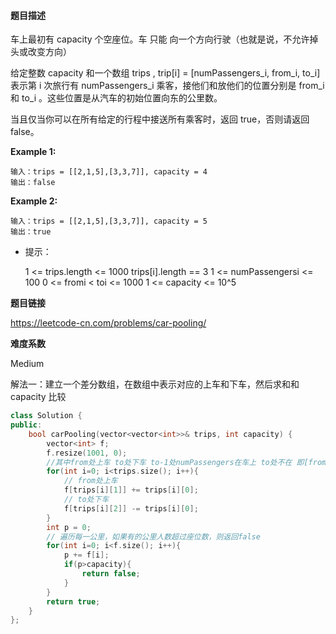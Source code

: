 #### 题目描述
车上最初有 capacity 个空座位。车 只能 向一个方向行驶（也就是说，不允许掉头或改变方向）

给定整数 capacity 和一个数组 trips ,  trip[i] = [numPassengers_i, from_i, to_i] 表示第 i 次旅行有 numPassengers_i 乘客，接他们和放他们的位置分别是 from_i 和 to_i 。这些位置是从汽车的初始位置向东的公里数。

当且仅当你可以在所有给定的行程中接送所有乘客时，返回 true，否则请返回 false。





**Example 1:** 

```
输入：trips = [[2,1,5],[3,3,7]], capacity = 4
输出：false
```

**Example 2:**

```
输入：trips = [[2,1,5],[3,3,7]], capacity = 5
输出：true
```

- 提示：

  1 <= trips.length <= 1000
  trips[i].length == 3
  1 <= numPassengersi <= 100
  0 <= fromi < toi <= 1000
  1 <= capacity <= 10^5

**题目链接**

https://leetcode-cn.com/problems/car-pooling/

**难度系数**  

Medium

解法一：建立一个差分数组，在数组中表示对应的上车和下车，然后求和和capacity 比较

```c++
class Solution {
public:
    bool carPooling(vector<vector<int>>& trips, int capacity) {
        vector<int> f;
        f.resize(1001, 0);
        //其中from处上车 to处下车 to-1处numPassengers在车上 to处不在 即[from,to)
        for(int i=0; i<trips.size(); i++){
            // from处上车
            f[trips[i][1]] += trips[i][0];
            // to处下车
            f[trips[i][2]] -= trips[i][0];
        }
        int p = 0;
        // 遍历每一公里，如果有的公里人数超过座位数，则返回false
        for(int i=0; i<f.size(); i++){
            p += f[i];
            if(p>capacity){
                return false;
            }
        }
        return true;
    }
};
```

